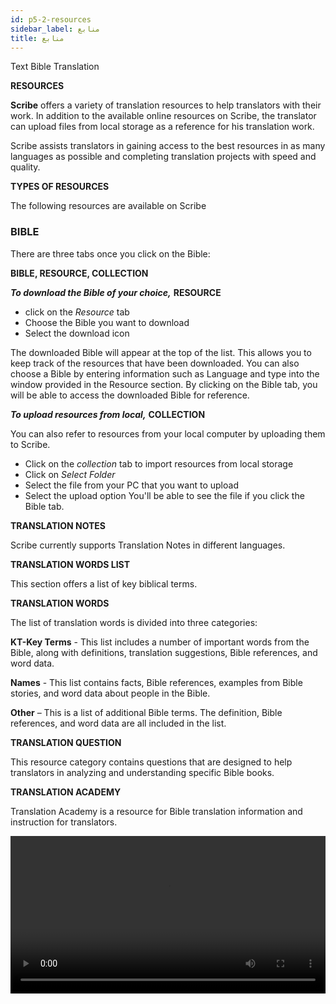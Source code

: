 ```yaml
---
id: p5-2-resources
sidebar_label: منابع
title: منابع
---
```


Text Bible Translation

**RESOURCES**

**Scribe** offers a variety of translation resources to help translators with their work. In addition to the available online resources on Scribe, the translator can upload files from local storage as a reference for his translation work.

Scribe assists translators in gaining access to the best resources in as many languages as possible and completing translation projects with speed and quality.


**TYPES OF RESOURCES**

The following resources are available on Scribe

<h3>BIBLE</h3>

There are three tabs once you click on the Bible:

**BIBLE, RESOURCE, COLLECTION**

**<i>To download the Bible of your choice,</i>**  **RESOURCE**
- click on the *Resource* tab
- Choose the Bible you want to download
- Select the download icon

The downloaded Bible will appear at the top of the list. This allows you to keep track of the resources that have been downloaded. You can also choose a Bible by entering information such as Language and type into the window provided in the Resource section. By clicking on the Bible tab, you will be able to access the downloaded Bible for reference.

**<i>To upload resources from local,</i>**  **COLLECTION**

You can also refer to resources from your local computer by uploading them to Scribe.
- Click on the *collection* tab to import resources from local storage
- Click on *Select Folder*
- Select the file from your PC that you want to upload
- Select the upload option You'll be able to see the file if you click the Bible tab.


**TRANSLATION NOTES**

Scribe currently supports Translation Notes in different languages.

**TRANSLATION WORDS LIST**

This section offers a list of key biblical terms.

**TRANSLATION WORDS**

The list of translation words is divided into three categories:

**KT-Key Terms** - This list includes a number of important words from the Bible, along with definitions, translation suggestions, Bible references, and word data.

**Names** - This list contains facts, Bible references, examples from Bible stories, and word data about people in the Bible.

**Other** – This is a list of additional Bible terms. The definition, Bible references, and word data are all included in the list.

**TRANSLATION QUESTION**

This resource category contains questions that are designed to help translators in analyzing and understanding specific Bible books.

**TRANSLATION ACADEMY**

Translation Academy is a resource for Bible translation information and instruction for translators.

<video controls src="/assets/resource-types.mov" width="100%" type="video/mov">

To import a resource, follow the steps below.


<video controls src="/assets/import-resources.mov" width="100%" type="video/mov">




<h3>OPEN BIBLE STORIES (OBS)</h3>

Open Bible Stories is a collection of key Bible stories available for translation in easy-to-understand text.

There are three tabs once you click on the Open Bible Stories

**OBS, RESOURCE, COLLECTION**

**<i>To download the Bible story of your choice,</i>** **RESOURCE**

- Click on the *Resource* tab
- Choose the story you want to download
- Select the download icon

The downloaded Bible story will appear at the top of the list. This allows you to keep track of the resources that have been downloaded. You can also choose a Bible story by entering information such as Language and type into the window provided in the Resource section. By clicking on the OBS tab, you will be able to access the downloaded Bible story for reference.

**<i>To upload resources from local,</i>** **COLLECTION**

You can also refer to resources from your local computer by uploading them to **Scribe**.

- Click on the *collection* tab to import resources from local storage
- Click on **Select Folder**
- Select the file from your PC that you want to upload
- Select the upload option You'll be able to see the file if you click the OBS tab.

**OBS TRANSLATION NOTES**

OBS translation notes provide interpretive information for stories to assist translators with their translation work.

**OBS TRANSLATION QUESTIONS**

These questions allow translators to determine whether the intended meaning is clearly communicated to the audience.

**OBS TRANSLATION WORDS LIST**

This section offers a list of key biblical terms. To import a resource, follow the steps below.
<p> </p>

<video controls src="/assets/adding-resources.mov" width="100%" type="video/mov">
